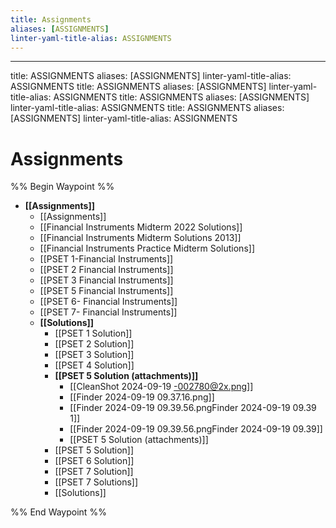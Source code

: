 ```yaml
---
title: Assignments
aliases: [ASSIGNMENTS]
linter-yaml-title-alias: ASSIGNMENTS
---
```


---

title: ASSIGNMENTS
aliases: [ASSIGNMENTS]
linter-yaml-title-alias: ASSIGNMENTS
title: ASSIGNMENTS
aliases: [ASSIGNMENTS]
linter-yaml-title-alias: ASSIGNMENTS
title: ASSIGNMENTS
aliases: [ASSIGNMENTS]
linter-yaml-title-alias: ASSIGNMENTS
title: ASSIGNMENTS
aliases: [ASSIGNMENTS]
linter-yaml-title-alias: ASSIGNMENTS

# Assignments

%% Begin Waypoint %%

- **[[Assignments]]**
	- [[Assignments]]
	- [[Financial Instruments Midterm 2022 Solutions]]
	- [[Financial Instruments Midterm Solutions 2013]]
	- [[Financial Instruments Practice Midterm Solutions]]
	- [[PSET 1-Financial Instruments]]
	- [[PSET 2 Financial Instruments]]
	- [[PSET 3 Financial Instruments]]
	- [[PSET 5 Financial Instruments]]
	- [[PSET 6- Financial Instruments]]
	- [[PSET 7- Financial Instruments]]
	- **[[Solutions]]**
		- [[PSET 1 Solution]]
		- [[PSET 2 Solution]]
		- [[PSET 3 Solution]]
		- [[PSET 4 Solution]]
		- **[[PSET 5 Solution (attachments)]]**
			- [[CleanShot 2024-09-19 -002780@2x.png]]
			- [[Finder 2024-09-19 09.37.16.png]]
			- [[Finder 2024-09-19 09.39.56.pngFinder 2024-09-19 09.39 1]]
			- [[Finder 2024-09-19 09.39.56.pngFinder 2024-09-19 09.39]]
			- [[PSET 5 Solution (attachments)]]
		- [[PSET 5 Solution]]
		- [[PSET 6 Solution]]
		- [[PSET 7 Solution]]
		- [[PSET 7 Solutions]]
		- [[Solutions]]

%% End Waypoint %%
